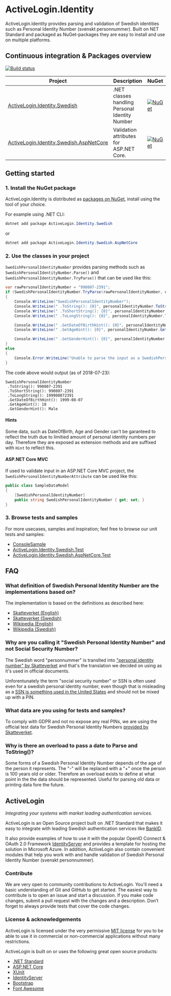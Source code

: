# ActiveLogin.Identity

ActiveLogin.Identity provides parsing and validation of Swedish identities such as Personal Identity Number (svenskt personnummer). Built on NET Standard and packaged as NuGet-packages they are easy to install and use on multiple platforms.

## Continuous integration & Packages overview

 [![Build status](https://dev.azure.com/activesolution/ActiveLogin/_apis/build/status/ActiveLogin.Identity)](https://dev.azure.com/activesolution/ActiveLogin/_build/latest?definitionId=154)

| Project | Description | NuGet |
| ------- | ----------- | ----- |
| [ActiveLogin.Identity.Swedish](https://github.com/ActiveLogin/ActiveLogin.Identity/tree/master/src/ActiveLogin.Identity.Swedish) | .NET classes handling Personal Identity Number | [![NuGet](https://img.shields.io/nuget/v/ActiveLogin.Identity.Swedish.svg)](https://www.nuget.org/packages/ActiveLogin.Identity.Swedish/) |
| [ActiveLogin.Identity.Swedish.AspNetCore](https://github.com/ActiveLogin/ActiveLogin.Identity/tree/master/src/ActiveLogin.Identity.Swedish.AspNetCore) | Validation attributes for ASP.NET Core. | [![NuGet](https://img.shields.io/nuget/v/ActiveLogin.Identity.Swedish.AspNetCore.svg)](https://www.nuget.org/packages/ActiveLogin.Identity.Swedish.AspNetCore/) |

## Getting started

### 1. Install the NuGet package

ActiveLogin.Identity is distributed as [packages on NuGet](https://www.nuget.org/profiles/ActiveLogin), install using the tool of your choice.

For example using .NET CLI:
```powershell
dotnet add package ActiveLogin.Identity.Swedish
```

or

```powershell
dotnet add package ActiveLogin.Identity.Swedish.AspNetCore
```

### 2. Use the classes in your project

`SwedishPersonalIdentityNumber` provides parsing methods such as `SwedishPersonalIdentityNumber.Parse()` and `SwedishPersonalIdentityNumber.TryParse()` that can be used like this:

```c#
var rawPersonalIdentityNumber = "990807-2391";
if (SwedishPersonalIdentityNumber.TryParse(rawPersonalIdentityNumber, out var personalIdentityNumber))
{
    Console.WriteLine("SwedishPersonalIdentityNumber");
    Console.WriteLine(" .ToString(): {0}", personalIdentityNumber.ToString());
    Console.WriteLine(" .ToShortString(): {0}", personalIdentityNumber.ToShortString());
    Console.WriteLine(" .ToLongString(): {0}", personalIdentityNumber.ToLongString());

    Console.WriteLine(" .GetDateOfBirthHint(): {0}", personalIdentityNumber.GetDateOfBirthHint().ToShortDateString());
    Console.WriteLine(" .GetAgeHint(): {0}", personalIdentityNumber.GetAgeHint().ToString());

    Console.WriteLine(" .GetGenderHint(): {0}", personalIdentityNumber.GetGenderHint().ToString());
}
else
{
    Console.Error.WriteLine("Unable to parse the input as a SwedishPersonalIdentityNumber.");
}
```

The code above would output (as of 2018-07-23):

```text
SwedishPersonalIdentityNumber
 .ToString(): 990807-2391
 .ToShortString(): 990807-2391
 .ToLongString(): 199908072391
 .GetDateOfBirthHint(): 1999-08-07
 .GetAgeHint(): 18
 .GetGenderHint(): Male
```

#### Hints

Some data, such as DateOfBirth, Age and Gender can't be garanteed to reflect the truth due to limitied amount of personal identity numbers per day.
Therefore they are exposed as extension methods and are suffixed with `Hint` to reflect this.

#### ASP.NET Core MVC

If used to validate input in an ASP.NET Core MVC project, the `SwedishPersonalIdentityNumberAttribute` can be used  like this:

```c#
public class SampleDataModel
{
    [SwedishPersonalIdentityNumber]
    public string SwedishPersonalIdentityNumber { get; set; }
}
```

### 3. Browse tests and samples

For more usecases, samples and inspiration; feel free to browse our unit tests and samples:

* [ConsoleSample](https://github.com/ActiveLogin/ActiveLogin.Identity/tree/master/samples/ConsoleSample)
* [ActiveLogin.Identity.Swedish.Test](https://github.com/ActiveLogin/ActiveLogin.Identity/tree/master/test/ActiveLogin.Identity.Swedish.Test)
* [ActiveLogin.Identity.Swedish.AspNetCore.Test](https://github.com/ActiveLogin/ActiveLogin.Identity/tree/master/test/ActiveLogin.Identity.Swedish.AspNetCore.Test)

## FAQ

### What definition of Swedish Personal Identity Number are the implementations based on?

The implementation is based on the definitions as described here:

* [Skatteverket (English)](https://www.skatteverket.se/servicelankar/otherlanguages/inenglish/individualsandemployees/livinginsweden/personalidentitynumberandcoordinationnumber.4.2cf1b5cd163796a5c8b4295.html)
* [Skatteverket (Swedish)](https://www.skatteverket.se/privat/folkbokforing/personnummerochsamordningsnummer.4.3810a01c150939e893f18c29.html)
* [Wikipedia (English)](https://en.wikipedia.org/wiki/Personal_identity_number_(Sweden))
* [Wikipedia (Swedish)](https://sv.wikipedia.org/wiki/Personnummer_i_Sverige)

### Why are you calling it "Swedish Personal Identity Number" and not Social Security Number?

The Swedish word "personnummer" is translted into ["personal identity number" by Skatteverket](https://www.skatteverket.se/servicelankar/otherlanguages/inenglish/individualsandemployees/livinginsweden/personalidentitynumberandcoordinationnumber.4.2cf1b5cd163796a5c8b4295.html) and that's the translation we decided on using as it's used in official documents.

Unforentunately the term "social security number" or SSN is often used even for a swedish personal identity number, even though that is misleading as a [SSN is something used in the United States](https://en.wikipedia.org/wiki/Social_Security_number) and should not be mixed up with a PIN.

### What data are you using for tests and samples?

To comply with GDPR and not no expose any real PINs, we are using the official test data for Swedish Personal Identity Numbers [provided by Skatteverket](https://skatteverket.entryscape.net/catalog/9/datasets/147).

### Why is there an overload to pass a date to Parse and ToString()?

Some forms of a Swedish Personal Identity Number depends of the age of the person it represents. The "-" will be replaced with a "+" once the person is 100 years old or older. Therefore an overload exists to define at what point in the the data should be represented. Useful for parsing old data or printing data fore the future.

## ActiveLogin

_Integrating your systems with market leading authentication services._

ActiveLogin is an Open Source project built on .NET Standard that makes it easy to integrate with leading Swedish authentication services like [BankID](https://www.bankid.com/).

It also provide examples of how to use it with the popular OpenID Connect & OAuth 2.0 Framework [IdentityServer](https://identityserver.io/) and provides a template for hosting the solution in Microsoft Azure.
In addition, ActiveLogin also contain convenient modules that help you work with and handle validation of Swedish Personal Identity Number (svenskt personnummer).

### Contribute

We are very open to community contributions to ActiveLogin. You'll need a basic understanding of Git and GitHub to get started. The easiest way to contribute is to open an issue and start a discussion. If you make code changes, submit a pull request with the changes and a description. Don’t forget to always provide tests that cover the code changes. 

### License & acknowledgements

ActiveLogin is licensed under the very permissive [MIT license](https://opensource.org/licenses/MIT) for you to be able to use it in commercial or non-commercial applications without many restrictions.

ActiveLogin is built on or uses the following great open source products:

* [.NET Standard](https://github.com/dotnet/standard)
* [ASP.NET Core](https://github.com/aspnet/Home)
* [XUnit](https://github.com/xunit/xunit)
* [IdentityServer](https://github.com/IdentityServer/)
* [Bootstrap](https://github.com/twbs/bootstrap)
* [Font Awesome](https://github.com/FortAwesome/Font-Awesome)
